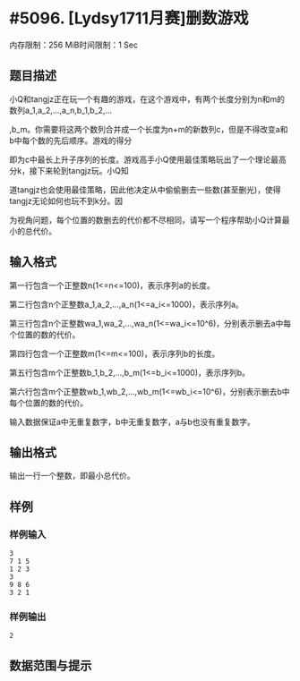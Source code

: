 # #5096. [Lydsy1711月赛]删数游戏

内存限制：256 MiB时间限制：1 Sec

## 题目描述

小Q和tangjz正在玩一个有趣的游戏，在这个游戏中，有两个长度分别为n和m的数列a_1,a_2,...,a_n,b_1,b_2,...

,b_m。你需要将这两个数列合并成一个长度为n+m的新数列c，但是不得改变a和b中每个数的先后顺序。游戏的得分

即为c中最长上升子序列的长度。游戏高手小Q使用最佳策略玩出了一个理论最高分k，接下来轮到tangjz玩。小Q知

道tangjz也会使用最佳策略，因此他决定从中偷偷删去一些数(甚至删光)，使得tangjz无论如何也玩不到k分。因

为视角问题，每个位置的数删去的代价都不尽相同，请写一个程序帮助小Q计算最小的总代价。

## 输入格式

第一行包含一个正整数n(1<=n<=100)，表示序列a的长度。

第二行包含n个正整数a_1,a_2,...,a_n(1<=a_i<=1000)，表示序列a。

第三行包含n个正整数wa_1,wa_2,...,wa_n(1<=wa_i<=10^6)，分别表示删去a中每个位置的数的代价。

第四行包含一个正整数m(1<=m<=100)，表示序列b的长度。

第五行包含m个正整数b_1,b_2,...,b_m(1<=b_i<=1000)，表示序列b。

第六行包含m个正整数wb_1,wb_2,...,wb_m(1<=wb_i<=10^6)，分别表示删去b中每个位置的数的代价。

输入数据保证a中无重复数字，b中无重复数字，a与b也没有重复数字。

## 输出格式

输出一行一个整数，即最小总代价。

## 样例

### 样例输入

    
    3
    7 1 5
    1 2 3
    3
    9 8 6
    3 2 1
    

### 样例输出

    
    2
    

## 数据范围与提示
